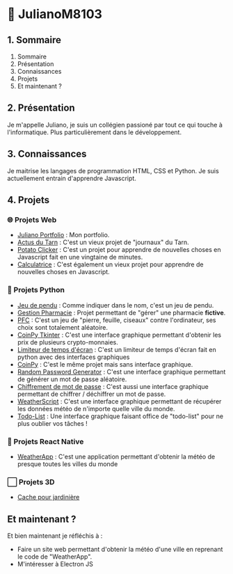 # 👋 JulianoM8103

## 1. Sommaire

1. Sommaire
2. Présentation
3. Connaissances
4. Projets
5. Et maintenant ?

## 2. Présentation

Je m'appelle Juliano, je suis un collégien passioné par tout ce qui touche à l'informatique. Plus particulièrement dans le développement. 

## 3. Connaissances

Je maitrise les langages de programmation HTML, CSS et Python. Je suis actuellement entrain d'apprendre Javascript.

## 4. Projets

### 🌐 Projets Web

  - [Juliano Portfolio](https://github.com/JulianoM8103/Juliano-Portfolio) : Mon portfolio.
  - [Actus du Tarn](https://github.com/JulianoM8103/Actus-du-Tarn) : C'est un vieux projet de "journaux" du Tarn.
  - [Potato Clicker](https://github.com/JulianoM8103/Potato-Clicker) : C'est un projet pour apprendre de nouvelles choses en Javascript fait en une vingtaine de minutes.
  - [Calculatrice](https://github.com/JulianoM8103/Calculatrice) : C'est également un vieux projet pour apprendre de nouvelles choses en Javascript.
  
### 🐍 Projets Python

  - [Jeu de pendu](https://github.com/JulianoM8103/Jeu-de-pendu) : Comme indiquer dans le nom, c'est un jeu de pendu.
  - [Gestion Pharmacie](https://github.com/JulianoM8103/Gestion-Pharmacie-PY) : Projet permettant de "gérer" une pharmacie **fictive**.
  - [PFC](https://github.com/JulianoM8103/Pierre-Feuille-Ciseaux) : C'est un jeu de "pierre, feuille, ciseaux" contre l'ordinateur, ses choix sont totalement aléatoire.
  - [CoinPy Tkinter](https://github.com/JulianoM8103/CoinPy-Tkinter) : C'est une interface graphique permettant d'obtenir les prix de plusieurs crypto-monnaies.
  - [Limiteur de temps d'écran](https://github.com/JulianoM8103/limiteur-temps-ecran-python/tree/main) : C'est un limiteur de temps d'écran fait en python avec des interfaces graphiques
  - [CoinPy](https://github.com/JulianoM8103/CoinPy) : C'est le même projet mais sans interface graphique.
  - [Random Password Generator](https://github.com/JulianoM8103/Random-Password-Generator) : C'est une interface graphique permettant de générer un mot de passe aléatoire.
  - [Chiffrement de mot de passe](https://github.com/JulianoM8103/Chiffrement-de-mot-de-passe) : C'est aussi une interface graphique permettant de chiffrer / déchiffrer un mot de passe.
  - [WeatherScript](https://github.com/JulianoM8103/WeatherScript-in-python) : C'est une interface graphique permettant de récupérer les données météo de n'importe quelle ville du monde.
  - [Todo-List](https://github.com/JulianoM8103/Todo-list-python) : Une interface graphique faisant office de "todo-list" pour ne plus oublier vos tâches !

### 📱 Projets React Native

  - [WeatherApp](https://github.com/JulianoM8103/WeatherApp) : C'est une application permettant d'obtenir la météo de presque toutes les villes du monde

### ⬜ Projets 3D

  - [Cache pour jardinière](https://github.com/JulianoM8103/Cache-pour-jardiniere-3D)

## Et maintenant ?

Et bien maintenant je réfléchis à : 
  - Faire un site web permettant d'obtenir la météo d'une ville en reprenant le code de "WeatherApp".
  - M'intéresser à Electron JS
